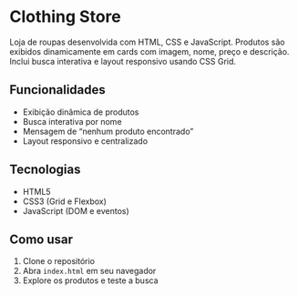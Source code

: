 
# Clothing Store

Loja de roupas desenvolvida com HTML, CSS e JavaScript. Produtos são exibidos dinamicamente em cards com imagem, nome, preço e descrição. Inclui busca interativa e layout responsivo usando CSS Grid.

## Funcionalidades

* Exibição dinâmica de produtos
* Busca interativa por nome
* Mensagem de “nenhum produto encontrado”
* Layout responsivo e centralizado

## Tecnologias

* HTML5
* CSS3 (Grid e Flexbox)
* JavaScript (DOM e eventos)

## Como usar

1. Clone o repositório
2. Abra `index.html` em seu navegador
3. Explore os produtos e teste a busca
